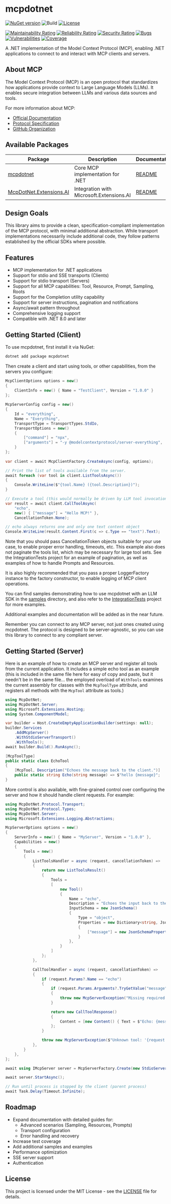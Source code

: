 # mcpdotnet
[![NuGet version](https://img.shields.io/nuget/v/mcpdotnet.svg)](https://www.nuget.org/packages/mcpdotnet/)
![Build](https://github.com/PederHP/mcpdotnet/actions/workflows/ci.yml/badge.svg?branch=main)
[![License](https://img.shields.io/badge/license-MIT-blue.svg)](LICENSE)

[![Maintainability Rating](https://sonarcloud.io/api/project_badges/measure?project=PederHP_mcpdotnet&metric=sqale_rating)](https://sonarcloud.io/summary/new_code?id=PederHP_mcpdotnet)
[![Reliability Rating](https://sonarcloud.io/api/project_badges/measure?project=PederHP_mcpdotnet&metric=reliability_rating)](https://sonarcloud.io/summary/new_code?id=PederHP_mcpdotnet)
[![Security Rating](https://sonarcloud.io/api/project_badges/measure?project=PederHP_mcpdotnet&metric=security_rating)](https://sonarcloud.io/summary/new_code?id=PederHP_mcpdotnet)
[![Bugs](https://sonarcloud.io/api/project_badges/measure?project=PederHP_mcpdotnet&metric=bugs)](https://sonarcloud.io/summary/new_code?id=PederHP_mcpdotnet)
[![Vulnerabilities](https://sonarcloud.io/api/project_badges/measure?project=PederHP_mcpdotnet&metric=vulnerabilities)](https://sonarcloud.io/summary/new_code?id=PederHP_mcpdotnet)
[![Coverage](https://sonarcloud.io/api/project_badges/measure?project=PederHP_mcpdotnet&metric=coverage)](https://sonarcloud.io/summary/new_code?id=PederHP_mcpdotnet)

A .NET implementation of the Model Context Protocol (MCP), enabling .NET applications to connect to and interact with MCP clients and servers.

## About MCP

The Model Context Protocol (MCP) is an open protocol that standardizes how applications provide context to Large Language Models (LLMs). It enables secure integration between LLMs and various data sources and tools.

For more information about MCP:
- [Official Documentation](https://modelcontextprotocol.io/)
- [Protocol Specification](https://spec.modelcontextprotocol.io/)
- [GitHub Organization](https://github.com/modelcontextprotocol)

## Available Packages

| Package | Description | Documentation |
|---------|-------------|---------------|
| [mcpdotnet](src/mcpdotnet) | Core MCP implementation for .NET | [README](README.md) |
| [McpDotNet.Extensions.AI](src/McpDotNet.Extensions.AI) | Integration with Microsoft.Extensions.AI | [README](src/McpDotNet.Extensions.AI/README.md) |

## Design Goals

This library aims to provide a clean, specification-compliant implementation of the MCP protocol, with minimal additional abstraction. While transport implementations necessarily include additional code, they follow patterns established by the official SDKs where possible.

## Features

- MCP implementation for .NET applications
- Support for stdio and SSE transports (Clients)
- Support for stdio transport (Servers)
- Support for all MCP capabilities: Tool, Resource, Prompt, Sampling, Roots
- Support for the Completion utility capability
- Support for server instructions, pagination and notifications
- Async/await pattern throughout
- Comprehensive logging support
- Compatible with .NET 8.0 and later

## Getting Started (Client)

To use mcpdotnet, first install it via NuGet:

```powershell
dotnet add package mcpdotnet
```

Then create a client and start using tools, or other capabilities, from the servers you configure:
```csharp
McpClientOptions options = new()
{
    ClientInfo = new() { Name = "TestClient", Version = "1.0.0" }
};
	
McpServerConfig config = new()
{
    Id = "everything",
    Name = "Everything",
    TransportType = TransportTypes.StdIo,
    TransportOptions = new()
    {
        ["command"] = "npx",
        ["arguments"] = "-y @modelcontextprotocol/server-everything",
    }
};
		
var client = await McpClientFactory.CreateAsync(config, options);

// Print the list of tools available from the server.
await foreach (var tool in client.ListToolsAsync())
{
    Console.WriteLine($"{tool.Name} ({tool.Description})");
}

// Execute a tool (this would normally be driven by LLM tool invocations).
var result = await client.CallToolAsync(
    "echo",
    new() { ["message"] = "Hello MCP!" },
    CancellationToken.None);

// echo always returns one and only one text content object
Console.WriteLine(result.Content.First(c => c.Type == "text").Text);
```

Note that you should pass CancellationToken objects suitable for your use case, to enable proper error handling, timeouts, etc. This example also does not paginate the tools list, which may be necessary for large tool sets. See the IntegrationTests project for an example of pagination, as well as examples of how to handle Prompts and Resources.

It is also highly recommended that you pass a proper LoggerFactory instance to the factory constructor, to enable logging of MCP client operations.

You can find samples demonstrating how to use mcpdotnet with an LLM SDK in the [samples](samples) directory, and also refer to the [IntegrationTests](test/McpDotNet.IntegrationTests) project for more examples.

Additional examples and documentation will be added as in the near future.

Remember you can connect to any MCP server, not just ones created using mcpdotnet. The protocol is designed to be server-agnostic, so you can use this library to connect to any compliant server.

## Getting Started (Server)

Here is an example of how to create an MCP server and register all tools from the current application.
It includes a simple echo tool as an example (this is included in the same file here for easy of copy and paste, but it needn't be in the same file...
the employed overload of `WithTools` examines the current assembly for classes with the `McpToolType` attribute, and registers all methods with the
`McpTool` attribute as tools.)

```csharp
using McpDotNet;
using McpDotNet.Server;
using Microsoft.Extensions.Hosting;
using System.ComponentModel;

var builder = Host.CreateEmptyApplicationBuilder(settings: null);
builder.Services
    .AddMcpServer()
    .WithStdioServerTransport()
    .WithTools();
await builder.Build().RunAsync();

[McpToolType]
public static class EchoTool
{
    [McpTool, Description("Echoes the message back to the client.")]
    public static string Echo(string message) => $"hello {message}";
}
```

More control is also available, with fine-grained control over configuring the server and how it should handle client requests. For example:
```csharp
using McpDotNet.Protocol.Transport;
using McpDotNet.Protocol.Types;
using McpDotNet.Server;
using Microsoft.Extensions.Logging.Abstractions;

McpServerOptions options = new()
{
    ServerInfo = new() { Name = "MyServer", Version = "1.0.0" },
    Capabilities = new() 
    {
        Tools = new()
        {
            ListToolsHandler = async (request, cancellationToken) =>
            {
                return new ListToolsResult()
                {
                    Tools =
                    [
                        new Tool()
                        {
                            Name = "echo",
                            Description = "Echoes the input back to the client.",
                            InputSchema = new JsonSchema()
                            {
                                Type = "object",
                                Properties = new Dictionary<string, JsonSchemaProperty>()
                                {
                                    ["message"] = new JsonSchemaProperty() { Type = "string", Description = "The input to echo back." }
                                }
                            },
                        }
                    ]
                };
            },

            CallToolHandler = async (request, cancellationToken) =>
            {
                if (request.Params?.Name == "echo")
                {
                    if (request.Params.Arguments?.TryGetValue("message", out var message) is not true)
                    {
                        throw new McpServerException("Missing required argument 'message'");
                    }

                    return new CallToolResponse()
                    {
                        Content = [new Content() { Text = $"Echo: {message}", Type = "text" }]
                    };
                }

                throw new McpServerException($"Unknown tool: '{request.Params?.Name}'");
            },
        }
    },
};

await using IMcpServer server = McpServerFactory.Create(new StdioServerTransport("MyServer"), options);

await server.StartAsync();

// Run until process is stopped by the client (parent process)
await Task.Delay(Timeout.Infinite);
```

## Roadmap

- Expand documentation with detailed guides for:
  - Advanced scenarios (Sampling, Resources, Prompts)
  - Transport configuration
  - Error handling and recovery
- Increase test coverage
- Add additional samples and examples
- Performance optimization
- SSE server support
- Authentication

## License

This project is licensed under the MIT License - see the [LICENSE](LICENSE) file for details.
